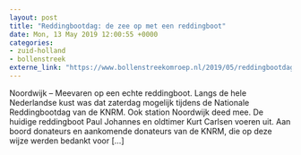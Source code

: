 ```yaml
---
layout: post
title: "Reddingbootdag: de zee op met een reddingboot"
date: Mon, 13 May 2019 12:00:55 +0000
categories: 
- zuid-holland 
- bollenstreek 
externe_link: "https://www.bollenstreekomroep.nl/2019/05/reddingbootdag-de-zee-op-met-een-reddingboot/"
---
```


Noordwijk &#8211; Meevaren op een echte reddingboot. Langs de hele Nederlandse kust was dat zaterdag mogelijk tijdens de Nationale Reddingbootdag van de KNRM. Ook station Noordwijk deed mee. De huidige reddingboot Paul Johannes en oldtimer Kurt Carlsen voeren uit. Aan boord donateurs en aankomende donateurs van de KNRM, die op deze wijze werden bedankt voor [&#8230;]
